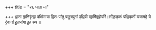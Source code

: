+++
title = "२६ धाता मा"

+++
धा॒ता मा॒निरृ॑त्या॒ दक्षि॑णाया दि॒शः पा॑तु बाहु॒च्युता॑ पृथि॒वी द्यामि॑इवो॒परि॑।लो॑क॒कृतः॑ पथि॒कृतो॑ यजामहे॒ ये दे॒वानां॑ हु॒तभा॑गा इ॒ह स्थ ॥